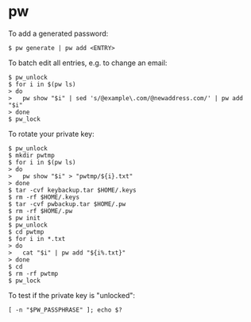 pw
==

To add a generated password:

	$ pw generate | pw add <ENTRY>

To batch edit all entries, e.g. to change an email:

	$ pw_unlock
	$ for i in $(pw ls)
	> do
	>	pw show "$i" | sed 's/@example\.com/@newaddress.com/' | pw add "$i"
	> done
	$ pw_lock

To rotate your private key:

	$ pw_unlock
	$ mkdir pwtmp
	$ for i in $(pw ls)
	> do
	>	pw show "$i" > "pwtmp/${i}.txt"
	> done
	$ tar -cvf keybackup.tar $HOME/.keys
	$ rm -rf $HOME/.keys
	$ tar -cvf pwbackup.tar $HOME/.pw
	$ rm -rf $HOME/.pw
	$ pw init
	$ pw_unlock
	$ cd pwtmp
	$ for i in *.txt
	> do
	>	cat "$i" | pw add "${i%.txt}"
	> done
	$ cd
	$ rm -rf pwtmp
	$ pw_lock

To test if the private key is "unlocked":

	[ -n "$PW_PASSPHRASE" ]; echo $?
